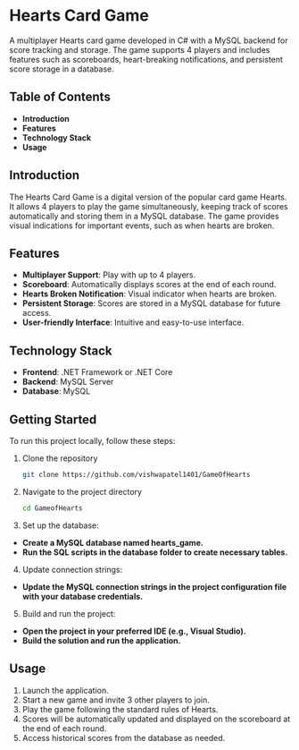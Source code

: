 # Hearts Card Game

A multiplayer Hearts card game developed in C# with a MySQL backend for score tracking and storage. The game supports 4 players and includes features such as scoreboards, heart-breaking notifications, and persistent score storage in a database.

## Table of Contents
- **Introduction**
-	**Features**
-	**Technology Stack**
-	**Usage**

## Introduction
The Hearts Card Game is a digital version of the popular card game Hearts. It allows 4 players to play the game simultaneously, keeping track of scores automatically and storing them in a MySQL database. The game provides visual indications for important events, such as when hearts are broken.

## Features
- **Multiplayer Support**: Play with up to 4 players.
-	**Scoreboard**: Automatically displays scores at the end of each round.
-	**Hearts Broken Notification**: Visual indicator when hearts are broken.
-	**Persistent Storage**: Scores are stored in a MySQL database for future access.
-	**User-friendly Interface**: Intuitive and easy-to-use interface.

## Technology Stack

- **Frontend**: .NET Framework or .NET Core
- **Backend**: MySQL Server
- **Database**: MySQL

## Getting Started
To run this project locally, follow these steps:

1. Clone the repository
   ```bash
   git clone https://github.com/vishwapatel1401/GameOfHearts
2. Navigate to the project directory
   ```bash
   cd GameofHearts
3.	Set up the database:
-	**Create a MySQL database named hearts_game.**
-	**Run the SQL scripts in the database folder to create necessary tables.**
4.	Update connection strings:
-	**Update the MySQL connection strings in the project configuration file with your database credentials.**
5.	Build and run the project:
-	**Open the project in your preferred IDE (e.g., Visual Studio).**
-	**Build the solution and run the application.**

## Usage
1.	Launch the application.
2.	Start a new game and invite 3 other players to join.
3.	Play the game following the standard rules of Hearts.
4.	Scores will be automatically updated and displayed on the scoreboard at the end of each round.
5.	Access historical scores from the database as needed.





